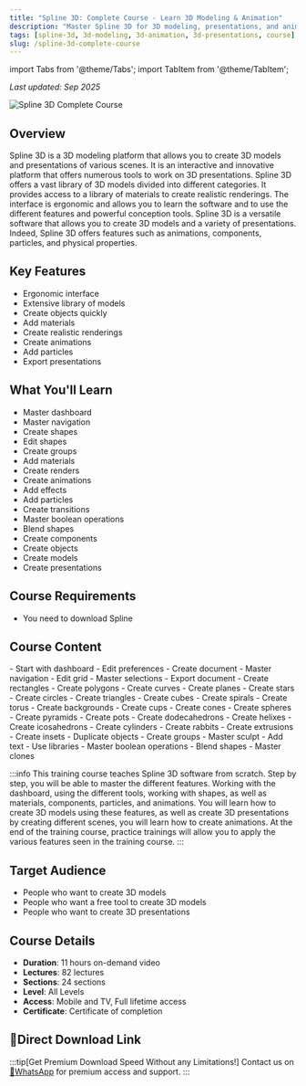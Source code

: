 ```yaml
---
title: "Spline 3D: Complete Course - Learn 3D Modeling & Animation"
description: "Master Spline 3D for 3D modeling, presentations, and animations. Complete course with 11 hours of content covering dashboard, navigation, shapes, materials, and more."
tags: [spline-3d, 3d-modeling, 3d-animation, 3d-presentations, course]
slug: /spline-3d-complete-course
---
```


import Tabs from '@theme/Tabs';
import TabItem from '@theme/TabItem';

_Last updated: Sep 2025_

![Spline 3D Complete Course](https://img-c.udemycdn.com/course/240x135/6765653_b168_3.jpg)

## Overview

Spline 3D is a 3D modeling platform that allows you to create 3D models and presentations of various scenes. It is an interactive and innovative platform that offers numerous tools to work on 3D presentations. Spline 3D offers a vast library of 3D models divided into different categories. It provides access to a library of materials to create realistic renderings. The interface is ergonomic and allows you to learn the software and to use the different features and powerful conception tools. Spline 3D is a versatile software that allows you to create 3D models and a variety of presentations. Indeed, Spline 3D offers features such as animations, components, particles, and physical properties.

## Key Features

- Ergonomic interface
- Extensive library of models
- Create objects quickly
- Add materials
- Create realistic renderings
- Create animations
- Add particles
- Export presentations

## What You'll Learn

- Master dashboard
- Master navigation
- Create shapes
- Edit shapes
- Create groups
- Add materials
- Create renders
- Create animations
- Add effects
- Add particles
- Create transitions
- Master boolean operations
- Blend shapes
- Create components
- Create objects
- Create models
- Create presentations

## Course Requirements

- You need to download Spline

## Course Content

<Tabs>
<TabItem value="dashboard" label="Dashboard & Navigation">
- Start with dashboard
- Edit preferences
- Create document
- Master navigation
- Edit grid
- Master selections
- Export document
</TabItem>
<TabItem value="shapes" label="Creating Shapes">
- Create rectangles
- Create polygons
- Create curves
- Create planes
- Create stars
- Create circles
- Create triangles
- Create cubes
- Create spirals
- Create torus
- Create backgrounds
- Create cups
- Create cones
- Create spheres
- Create pyramids
- Create pots
- Create dodecahedrons
- Create helixes
- Create icosahedrons
- Create cylinders
- Create rabbits
</TabItem>
<TabItem value="advanced" label="Advanced Features">
- Create extrusions
- Create insets
- Duplicate objects
- Create groups
- Master sculpt
- Add text
- Use libraries
- Master boolean operations
- Blend shapes
- Master clones
</TabItem>
</Tabs>

:::info
This training course teaches Spline 3D software from scratch. Step by step, you will be able to master the different features. Working with the dashboard, using the different tools, working with shapes, as well as materials, components, particles, and animations. You will learn how to create 3D models using these features, as well as create 3D presentations by creating different scenes, you will learn how to create animations. At the end of the training course, practice trainings will allow you to apply the various features seen in the training course.
:::

## Target Audience

- People who want to create 3D models
- People who want a free tool to create 3D models
- People who want to create 3D presentations

## Course Details

- **Duration**: 11 hours on-demand video
- **Lectures**: 82 lectures
- **Sections**: 24 sections
- **Level**: All Levels
- **Access**: Mobile and TV, Full lifetime access
- **Certificate**: Certificate of completion

## 🚀Direct Download Link
:::tip[Get Premium Download Speed Without any Limitations!]
Contact us on [💬WhatsApp](https://wa.me/+8613237610083) for premium  access and support.
:::
